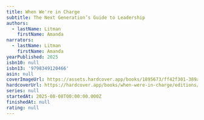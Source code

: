 ```yaml
---
title: When We're in Charge
subtitle: The Next Generation’s Guide to Leadership
authors:
  - lastName: Litman
    firstName: Amanda
narrators:
  - lastName: Litman
    firstName: Amanda
yearPublished: 2025
isbn10: null
isbn13: '9798349120466'
asin: null
coverImageUrl: https://assets.hardcover.app/books/1895673/ff42f301-389a-42ba-bb35-97621ade38b2.jpeg
hardcoverUrl: https://hardcover.app/books/when-were-in-charge/editions/32186895
series: null
startedAt: 2025-08-08T00:00:00.000Z
finishedAt: null
rating: null
---
```

